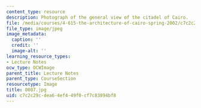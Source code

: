```yaml
---
content_type: resource
description: Photograph of the general view of the citadel of Cairo.
file: /media/courses/4-615-the-architecture-of-cairo-spring-2002/c7c2c29cdea64ef449f0cf7c83894bf8_0007.jpg
file_type: image/jpeg
image_metadata:
  caption: ''
  credit: ''
  image-alt: ''
learning_resource_types:
- Lecture Notes
ocw_type: OCWImage
parent_title: Lecture Notes
parent_type: CourseSection
resourcetype: Image
title: 0007.jpg
uid: c7c2c29c-dea6-4ef4-49f0-cf7c83894bf8
---
```

